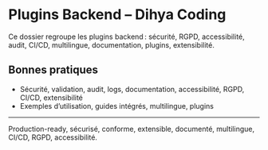 # Plugins Backend – Dihya Coding

Ce dossier regroupe les plugins backend : sécurité, RGPD, accessibilité, audit, CI/CD, multilingue, documentation, plugins, extensibilité.

## Bonnes pratiques
- Sécurité, validation, audit, logs, documentation, accessibilité, RGPD, CI/CD, extensibilité
- Exemples d’utilisation, guides intégrés, multilingue, plugins

---
Production-ready, sécurisé, conforme, extensible, documenté, multilingue, CI/CD, RGPD, accessibilité.

